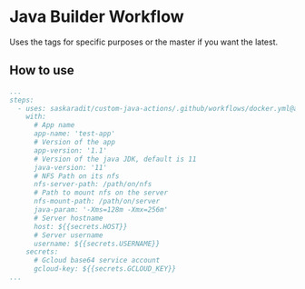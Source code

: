 # Java Builder Workflow

Uses the tags for specific purposes or the master if you want the latest.

## How to use


``` yml
...
steps:
  - uses: saskaradit/custom-java-actions/.github/workflows/docker.yml@act
    with:
      # App name
      app-name: 'test-app'
      # Version of the app
      app-version: '1.1'
      # Version of the java JDK, default is 11
      java-version: '11'
      # NFS Path on its nfs
      nfs-server-path: /path/on/nfs
      # Path to mount nfs on the server
      nfs-mount-path: /path/on/server
      java-param: '-Xms=128m -Xmx=256m'
      # Server hostname
      host: ${{secrets.HOST}}
      # Server username
      username: ${{secrets.USERNAME}}
    secrets:
      # Gcloud base64 service account
      gcloud-key: ${{secrets.GCLOUD_KEY}}
...
```
